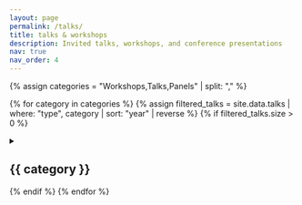 ```yaml
---
layout: page
permalink: /talks/
title: talks & workshops
description: Invited talks, workshops, and conference presentations
nav: true
nav_order: 4
---
```


<div class="teaching">

{% assign categories = "Workshops,Talks,Panels" | split: "," %}

{% for category in categories %}
  {% assign filtered_talks = site.data.talks | where: "type", category | sort: "year" | reverse %}
  {% if filtered_talks.size > 0 %}
  <details class="talks-section">
    <summary><h2 class="talks-heading">{{ category }}</h2></summary>
    {% for t in filtered_talks %}
      <div class="teaching-card">
        <div class="teaching-header">
          {% if t.logo %}
            <img src="{{ t.logo | relative_url }}" alt="{{ t.organization }} logo" class="school-logo">
          {% endif %}
          <div class="teaching-info">
            <h3 class="teaching-title">{{ t.title }}</h3>
            <p class="teaching-meta">
              {{ t.organization }}{% if t.location %}, {{ t.location }}{% endif %} — {{ t.year }}
            </p>
          </div>
        </div>
        <p class="teaching-description">{{ t.description }}</p>
      </div>
    {% endfor %}
  </details>
  {% endif %}
{% endfor %}

</div>
